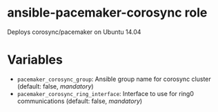 ansible-pacemaker-corosync role
===============================

Deploys corosync/pacemaker on Ubuntu 14.04

# Variables

- `pacemaker_corosync_group`: Ansible group name for corosync cluster (default: false, *mandatory*)
- `pacemaker_corosync_ring_interface`: Interface to use for ring0 communications (default: false, *mandatory*)

